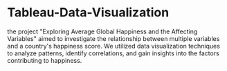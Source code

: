# Tableau-Data-Visualization
the project "Exploring Average Global Happiness and the Affecting Variables" aimed to investigate the relationship between multiple variables and a country's happiness score. We utilized data visualization techniques to analyze patterns, identify correlations, and gain insights into the factors contributing to happiness. 
